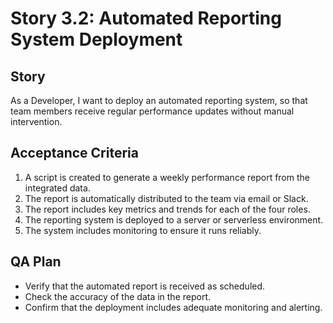 # Story 3.2: Automated Reporting System Deployment

## Story

As a Developer, I want to deploy an automated reporting system, so that team members receive regular performance updates without manual intervention.

## Acceptance Criteria

1. A script is created to generate a weekly performance report from the integrated data.
2. The report is automatically distributed to the team via email or Slack.
3. The report includes key metrics and trends for each of the four roles.
4. The reporting system is deployed to a server or serverless environment.
5. The system includes monitoring to ensure it runs reliably.

## QA Plan

- Verify that the automated report is received as scheduled.
- Check the accuracy of the data in the report.
- Confirm that the deployment includes adequate monitoring and alerting.
